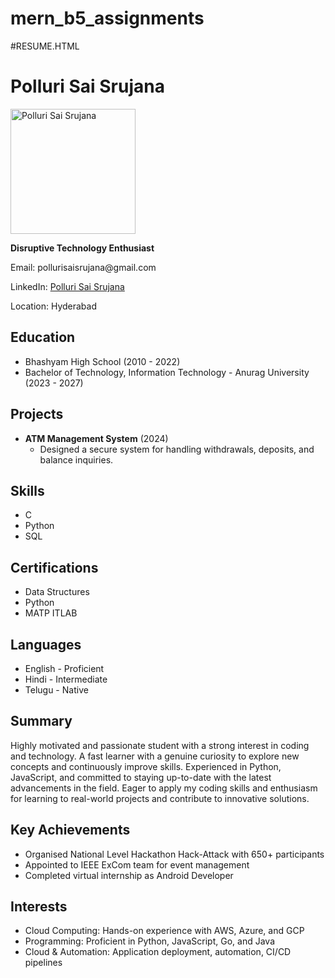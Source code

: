 # mern_b5_assignments
#RESUME.HTML 
<!DOCTYPE html>
<html>
<head>
  <title>Polluri Sai Srujana - Resume</title>
</head>
<body>

  <h1>Polluri Sai Srujana</h1>
  <img src="your-image.jpg" alt="Polluri Sai Srujana" width="200">
  <p><strong>Disruptive Technology Enthusiast</strong></p>
  <p>Email: pollurisaisrujana@gmail.com</p>
  <p>LinkedIn: <a href="https://www.linkedin.com/in/polluri-sai-srujana-604aa2255">Polluri Sai Srujana</a></p>
  <p>Location: Hyderabad</p>

  <h2>Education</h2>
  <ul>
    <li>Bhashyam High School (2010 - 2022)</li>
    <li>Bachelor of Technology, Information Technology - Anurag University (2023 - 2027)</li>
  </ul>

  <h2>Projects</h2>
  <ul>
    <li><strong>ATM Management System</strong> (2024)
      <ul>
        <li>Designed a secure system for handling withdrawals, deposits, and balance inquiries.</li>
      </ul>
    </li>
  </ul>

  <h2>Skills</h2>
  <ul>
    <li>C</li>
    <li>Python</li>
    <li>SQL</li>
  </ul>

  <h2>Certifications</h2>
  <ul>
    <li>Data Structures</li>
    <li>Python</li>
    <li>MATP ITLAB</li>
  </ul>

  <h2>Languages</h2>
  <ul>
    <li>English - Proficient</li>
    <li>Hindi - Intermediate</li>
    <li>Telugu - Native</li>
  </ul>

  <h2>Summary</h2>
  <p>
    Highly motivated and passionate student with a strong interest in coding and technology. A fast learner with a genuine curiosity to explore new concepts and continuously improve skills. Experienced in Python, JavaScript, and committed to staying up-to-date with the latest advancements in the field. Eager to apply my coding skills and enthusiasm for learning to real-world projects and contribute to innovative solutions.
  </p>

  <h2>Key Achievements</h2>
  <ul>
    <li>Organised National Level Hackathon Hack-Attack with 650+ participants</li>
    <li>Appointed to IEEE ExCom team for event management</li>
    <li>Completed virtual internship as Android Developer</li>
  </ul>

  <h2>Interests</h2>
  <ul>
    <li>Cloud Computing: Hands-on experience with AWS, Azure, and GCP</li>
    <li>Programming: Proficient in Python, JavaScript, Go, and Java</li>
    <li>Cloud & Automation: Application deployment, automation, CI/CD pipelines</li>
  </ul>

</body>
</html>
